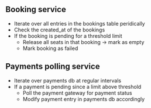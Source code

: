 ## Booking service
- Iterate over all entries in the bookings table peridically
- Check the created_at of the bookings
- If the booking is pending for a threshold limit
    - Release all seats in that booking -> mark as empty
    - Mark booking as failed

## Payments polling service
- Iterate over payments db at regular intervals
- If a payment is pending since a limit above threshold
    - Poll the payment gateway for payment status
    - Modify payment entry in payments db accordingly
